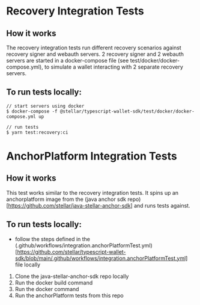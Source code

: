 # Recovery Integration Tests

## How it works

The recovery integration tests run different recovery scenarios against recovery
signer and webauth servers. 2 recovery signer and 2 webauth servers are started
in a docker-compose file (see test/docker/docker-compose.yml), to simulate a
wallet interacting with 2 separate recovery servers.

## To run tests locally:

```
// start servers using docker
$ docker-compose -f @stellar/typescript-wallet-sdk/test/docker/docker-compose.yml up

// run tests
$ yarn test:recovery:ci
```

# AnchorPlatform Integration Tests

## How it works

This test works similar to the recovery integration tests. It spins up an
anchorplatform image from the (java anchor sdk
repo)[https://github.com/stellar/java-stellar-anchor-sdk] and runs tests
against.

## To run tests locally:

- follow the steps defined in the
  (.github/workflows/integration.anchorPlatformTest.yml)[https://github.com/stellar/typescript-wallet-sdk/blob/main/.github/workflows/integration.anchorPlatformTest.yml]
  file locally

1. Clone the java-stellar-anchor-sdk repo locally
2. Run the docker build command
3. Run the docker command
4. Run the anchorPlatform tests from this repo
